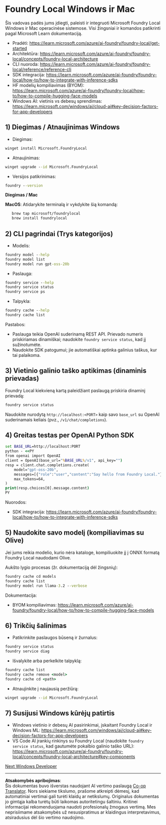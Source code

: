 <!--
CO_OP_TRANSLATOR_METADATA:
{
  "original_hash": "ba4a0e432e3b6bfed9026383b0b56cf4",
  "translation_date": "2025-10-02T15:19:21+00:00",
  "source_file": "Module07/foundrylocal.md",
  "language_code": "lt"
}
-->
# Foundry Local Windows ir Mac

Šis vadovas padės jums įdiegti, paleisti ir integruoti Microsoft Foundry Local Windows ir Mac operacinėse sistemose. Visi žingsniai ir komandos patikrinti pagal Microsoft Learn dokumentaciją.

- Pradėti: https://learn.microsoft.com/azure/ai-foundry/foundry-local/get-started
- Architektūra: https://learn.microsoft.com/azure/ai-foundry/foundry-local/concepts/foundry-local-architecture
- CLI nuoroda: https://learn.microsoft.com/azure/ai-foundry/foundry-local/reference/reference-cli
- SDK integracija: https://learn.microsoft.com/azure/ai-foundry/foundry-local/how-to/how-to-integrate-with-inference-sdks
- HF modelių kompiliavimas (BYOM): https://learn.microsoft.com/azure/ai-foundry/foundry-local/how-to/how-to-compile-hugging-face-models
- Windows AI: vietinis vs debesų sprendimas: https://learn.microsoft.com/windows/ai/cloud-ai#key-decision-factors-for-app-developers

## 1) Diegimas / Atnaujinimas Windows

- Diegimas:
```cmd
winget install Microsoft.FoundryLocal
```
- Atnaujinimas:
```cmd
winget upgrade --id Microsoft.FoundryLocal
```
- Versijos patikrinimas:
```cmd
foundry --version
```
     
**Diegimas / Mac**

**MacOS**: 
Atidarykite terminalą ir vykdykite šią komandą:
```bash
   brew tap microsoft/foundrylocal
   brew install foundrylocal
```

## 2) CLI pagrindai (Trys kategorijos)

- Modelis:
```cmd
foundry model --help
foundry model list
foundry model run gpt-oss-20b
```
- Paslauga:
```cmd
foundry service --help
foundry service status
foundry service ps
```
- Talpykla:
```cmd
foundry cache --help
foundry cache list
```

Pastabos:
- Paslauga teikia OpenAI suderinamą REST API. Prievado numeris priskiriamas dinamiškai; naudokite `foundry service status`, kad jį sužinotumėte.
- Naudokite SDK patogumui; jie automatiškai aptinka galinius taškus, kur tai palaikoma.

## 3) Vietinio galinio taško aptikimas (dinaminis prievadas)

Foundry Local kiekvieną kartą paleidžiant paslaugą priskiria dinaminį prievadą:
```cmd
foundry service status
```
Naudokite nurodytą `http://localhost:<PORT>` kaip savo `base_url` su OpenAI suderinamais keliais (pvz., `/v1/chat/completions`).

## 4) Greitas testas per OpenAI Python SDK

```cmd
set BASE_URL=http://localhost:PORT
python - <<PY
from openai import OpenAI
client = OpenAI(base_url="%BASE_URL%/v1", api_key="")
resp = client.chat.completions.create(
    model="gpt-oss-20b",
    messages=[{"role":"user","content":"Say hello from Foundry Local."}],
    max_tokens=64,
)
print(resp.choices[0].message.content)
PY
```
Nuorodos:
- SDK integracija: https://learn.microsoft.com/azure/ai-foundry/foundry-local/how-to/how-to-integrate-with-inference-sdks

## 5) Naudokite savo modelį (kompiliavimas su Olive)

Jei jums reikia modelio, kurio nėra kataloge, kompiliuokite jį į ONNX formatą Foundry Local naudodami Olive.

Aukšto lygio procesas (žr. dokumentaciją dėl žingsnių):
```cmd
foundry cache cd models
foundry cache list
foundry model run llama-3.2 --verbose
```
Dokumentacija:
- BYOM kompiliavimas: https://learn.microsoft.com/azure/ai-foundry/foundry-local/how-to/how-to-compile-hugging-face-models

## 6) Trikčių šalinimas

- Patikrinkite paslaugos būseną ir žurnalus:
```cmd
foundry service status
foundry service diag
```
- Išvalykite arba perkelkite talpyklą:
```cmd
foundry cache list
foundry cache remove <model>
foundry cache cd <path>
```
- Atnaujinkite į naujausią peržiūrą:
```cmd
winget upgrade --id Microsoft.FoundryLocal
```

## 7) Susijusi Windows kūrėjų patirtis

- Windows vietinio ir debesų AI pasirinkimai, įskaitant Foundry Local ir Windows ML:
  https://learn.microsoft.com/windows/ai/cloud-ai#key-decision-factors-for-app-developers
- VS Code AI įrankių rinkinys su Foundry Local (naudokite `foundry service status`, kad gautumėte pokalbio galinio taško URL):
  https://learn.microsoft.com/azure/ai-foundry/foundry-local/concepts/foundry-local-architecture#key-components

[Next Windows Developer](./windowdeveloper.md)

---

**Atsakomybės apribojimas**:  
Šis dokumentas buvo išverstas naudojant AI vertimo paslaugą [Co-op Translator](https://github.com/Azure/co-op-translator). Nors siekiame tikslumo, prašome atkreipti dėmesį, kad automatiniai vertimai gali turėti klaidų ar netikslumų. Originalus dokumentas jo gimtąja kalba turėtų būti laikomas autoritetingu šaltiniu. Kritinei informacijai rekomenduojama naudoti profesionalų žmogaus vertimą. Mes neprisiimame atsakomybės už nesusipratimus ar klaidingus interpretavimus, atsiradusius dėl šio vertimo naudojimo.